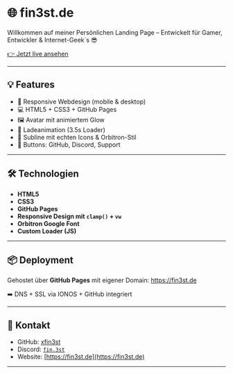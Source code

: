 # 🌐 fin3st.de

Willkommen auf meiner Persönlichen Landing Page – Entwickelt für Gamer, Entwickler & Internet-Geek´s 😎

[👉 Jetzt live ansehen](https://fin3st.de)

---

## 💡 Features

- 🎯 Responsive Webdesign (mobile & desktop)
- 💻 HTML5 + CSS3 + GitHub Pages
- 🖼 Avatar mit animiertem Glow
- 🚀 Ladeanimation (3.5s Loader)
- 🧠 Subline mit echten Icons & Orbitron-Stil
- 🔗 Buttons: GitHub, Discord, Support

---

## 🛠 Technologien

- **HTML5**
- **CSS3**
- **GitHub Pages**
- **Responsive Design mit `clamp()` + `vw`**
- **Orbitron Google Font**
- **Custom Loader (JS)**

---

## 📦 Deployment

Gehostet über **GitHub Pages** mit eigener Domain:
https://fin3st.de


➡️ DNS + SSL via IONOS + GitHub integriert

<!---

## 📸 Screenshot

*(optional Bild einfügen, z. B. `screenshot.png`)* -->

---

## 🔗 Kontakt

- GitHub: [xfin3st](https://github.com/xfin3st)
- Discord: [`fin.3st`](https://discord.gg/PcFq9p5P)
- Website: [https://fin3st.de](https://fin3st.de)

---
